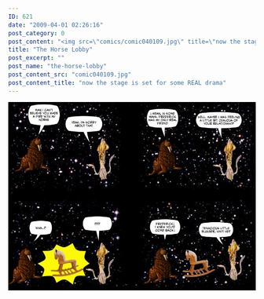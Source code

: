 ```yaml
---
ID: 621
date: "2009-04-01 02:26:16"
post_category: 0
post_content: "<img src=\"comics/comic040109.jpg\" title=\"now the stage is set for some REAL drama\" />"
title: "The Horse Lobby"
post_excerpt: ""
post_name: "the-horse-lobby"
post_content_src: "comic040109.jpg"
post_content_title: "now the stage is set for some REAL drama"
---
```



[![now the stage is set for some REAL drama](/comics-hi-res/comic040109.jpg)](/comics-hi-res/comic040109.jpg)
